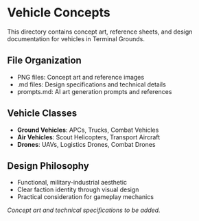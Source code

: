# Vehicle Concepts

This directory contains concept art, reference sheets, and design documentation for vehicles in Terminal Grounds.

## File Organization
- PNG files: Concept art and reference images
- .md files: Design specifications and technical details
- prompts.md: AI art generation prompts and references

## Vehicle Classes
- **Ground Vehicles**: APCs, Trucks, Combat Vehicles
- **Air Vehicles**: Scout Helicopters, Transport Aircraft
- **Drones**: UAVs, Logistics Drones, Combat Drones

## Design Philosophy
- Functional, military-industrial aesthetic
- Clear faction identity through visual design
- Practical consideration for gameplay mechanics

*Concept art and technical specifications to be added.*